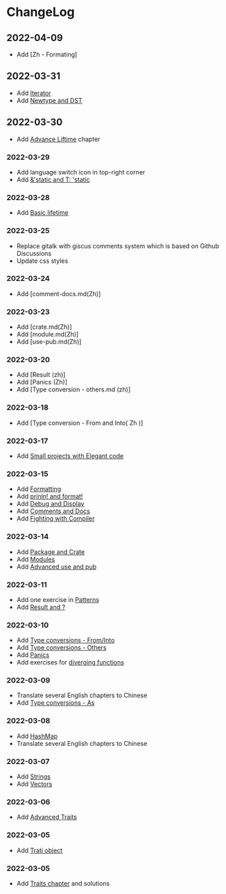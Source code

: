 # ChangeLog

## 2022-04-09

- Add [Zh - Formating]

## 2022-03-31

- Add [Iterator](https://practice.rs/functional-programing/iterator.html)
- Add [Newtype and DST](https://practice.rs/newtype-sized.html)


## 2022-03-30

- Add [Advance Liftime](https://practice.rs/lifetime/advance.html) chapter

### 2022-03-29

- Add language switch icon in top-right corner
- Add [&'static and T: 'static](https://practice.rs/lifetime/static.html)
  

### 2022-03-28

- Add [Basic lifetime](https://practice.rs/lifetime/basic.html)

### 2022-03-25

- Replace gitalk with giscus comments system which is based on Github Discussions
- Update css styles

### 2022-03-24

- Add [comment-docs.md(Zh)]

### 2022-03-23

- Add [crate.md(Zh)]
- Add [module.md(Zh)]
- Add [use-pub.md(Zh)]


### 2022-03-20

- Add [Result (zh)]
- Add [Panics (Zh)]
- Add [Type conversion - others.md (zh)]

### 2022-03-18

- Add [Type conversion - From and Into( Zh )]

### 2022-03-17

- Add [Small projects with Elegant code](https://practice.rs/elegant-code-base.html)

### 2022-03-15

- Add [Formatting](https://practice.rs/formatted-output/formatting.html)
- Add [prinln! and format!](https://practice.rs/formatted-output/println.html)
- Add [Debug and Display](https://practice.rs/formatted-output/debug-display.html)
- Add [Comments and Docs](https://practice.rs/comments-docs.html)
- Add [Fighting with Compiler](https://practice.rs/fight-compiler/intro.html)


### 2022-03-14

- Add [Package and Crate](https://practice.rs/crate-module/crate.html)
- Add [Modules](https://practice.rs/crate-module/module.html)
- Add [Advanced use and pub](https://practice.rs/crate-module/use-pub.html)

### 2022-03-11

- Add one exercise in [Patterns](https://practice.rs/pattern-match/patterns.html)
- Add [Result and ?](https://practice.rs/result-panic/result.html)

### 2022-03-10

- Add [Type conversions - From/Into](https://practice.rs/type-conversions/from-into.html)
- Add [Type conversions - Others](https://practice.rs/type-conversions/others.html)
- Add [Panics](https://practice.rs/result-panic/panic.html)
- Add exercises for [diverging functions](https://practice.rs/basic-types/functions.html#diverging-functions)

### 2022-03-09

- Translate several English chapters to Chinese
- Add [Type conversions - As](https://practice.rs/type-conversions/as.html)
  
### 2022-03-08

- Add [HashMap](https://practice.rs/collections/hashmap.html)
- Translate several English chapters to Chinese

### 2022-03-07

- Add [Strings](https://practice.rs/collections/string.html)
- Add [Vectors](https://practice.rs/collections/vector.html)

### 2022-03-06

- Add [Advanced Traits](https://practice.rs/generics-traits/advanced-traits.html)

### 2022-03-05

- Add [Trati object](https://practice.rs/generics-traits/trait-object.html)

### 2022-03-05

- Add [Traits chapter](https://practice.rs/generics-traits/traits.html) and solutions